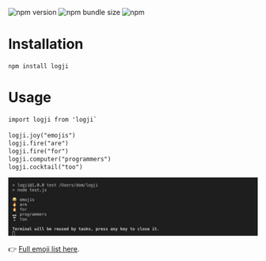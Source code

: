 ![npm version](https://badge.fury.io/js/logji.svg) ![npm bundle size](https://img.shields.io/bundlephobia/min/logji) ![npm](https://img.shields.io/npm/dw/logji)

# Installation

```
npm install logji
```

# Usage

```
import logji from 'logji`

logji.joy("emojis")
logji.fire("are")
logji.fire("for")   
logji.computer("programmers")
logji.cocktail("too")
```

![terminal](https://github.com/domfyi/logji/blob/master/screen.png?raw=true)

👉 [Full emoji list here](https://github.com/domfyi/logji/blob/master/list.json).
